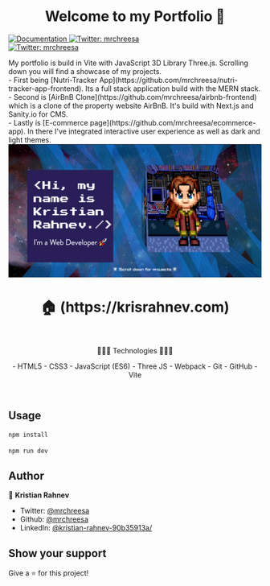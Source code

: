 <h1 align="center">Welcome to my Portfolio 👋</h1>
<p>
  <a href="https://github.com/mrchreesa/portfolio" target="_blank">
    <img alt="Documentation" src="https://img.shields.io/badge/documentation-yes-brightgreen.svg" />
  </a>
  <a href="https://twitter.com/mrchreesa" target="_blank">
    <img alt="Twitter: mrchreesa" src="https://img.shields.io/twitter/follow/mrchreesa.svg?style=social" />
  </a>
    <br/>
  <a href="https://linkedin.com/in/kristian-rahnev-90b35913a/" target="_blank">
  <img alt="Twitter: mrchreesa" src="https://img.shields.io/badge/LinkedIn-0077B5?style=for-the-badge&logo=linkedin&logoColor=white" />
  </a>
</p>
    My portfolio is build in Vite with JavaScript 3D Library Three.js. Scrolling down you will find a showcase of my projects.
    <br/>
    - First being [Nutri-Tracker App](https://github.com/mrchreesa/nutri-tracker-app-frontend). Its a full stack application build with the MERN stack. 
    <br/>
    - Second is [AirBnB Clone](https://github.com/mrchreesa/airbnb-frontend) which is a clone of the property website AirBnB. It's build with Next.js and Sanity.io for CMS. 
    <br/>
    - Lastly is [E-commerce page](https://github.com/mrchreesa/ecommerce-app). In there I've integrated interactive user experience as well as dark and light themes.

<img align="center" src="./preview three.png" alt="preview page" />

<h1 align="center"> 🏠 (https://krisrahnev.com) </h1>
</br>
<p align="center">
 🔶🔶🔶 Technologies 🔶🔶🔶
 </p>
<p align="center">
- HTML5
- CSS3
- JavaScript (ES6)
- Three JS
- Webpack
- Git
- GitHub
- Vite
</p>
</br>

## Usage

```
npm install

npm run dev
```

## Author

👤 **Kristian Rahnev**

- Twitter: [@mrchreesa](https://twitter.com/mrchreesa)
- Github: [@mrchreesa](https://github.com/mrchreesa)
- LinkedIn: [@kristian-rahnev-90b35913a/](https://linkedin.com/in/kristian-rahnev-90b35913a/)

## Show your support

Give a ⭐️ for this project!
